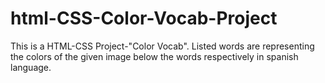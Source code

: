 # html-CSS-Color-Vocab-Project
This is a HTML-CSS Project-"Color Vocab". Listed words are representing the colors of the given image below the words respectively in spanish language. 
